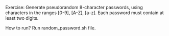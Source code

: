 Exercise:
Generate pseudorandom 8-character passwords, using characters in the ranges [0-9], [A-Z], [a-z]. Each password must contain at least two digits.

How to run?
Run random_password.sh file.
